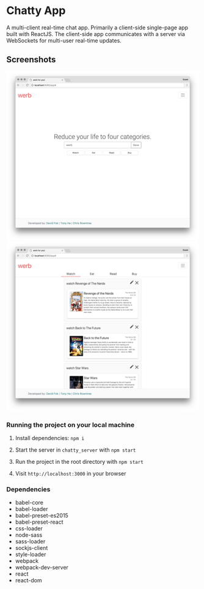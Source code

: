 Chatty App
=====================

A multi-client real-time chat app. Primarily a client-side single-page app built with ReactJS. The client-side app communicates with a server via WebSockets for multi-user real-time updates.

## Screenshots
!["Screenshot of enter note page"](https://github.com/DavidFok/Project-Werb/blob/master/docs/werb-enter_note.png)
!["Screenshot of enter saved notes page"](https://github.com/DavidFok/Project-Werb/blob/master/docs/werb-note_page.png)

### Running the project on your local machine

1. Install dependencies: `npm i`

2. Start the server in `chatty_server` with `npm start`

3. Run the project in the root directory with `npm start`

4. Visit `http://localhost:3000` in your browser

### Dependencies

* babel-core
* babel-loader
* babel-preset-es2015
* babel-preset-react
* css-loader
* node-sass
* sass-loader
* sockjs-client
* style-loader
* webpack
* webpack-dev-server
* react
* react-dom